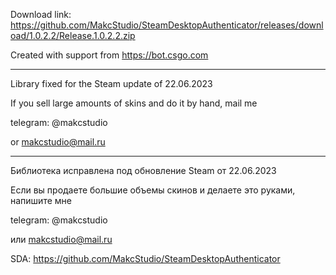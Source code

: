 Download link: https://github.com/MakcStudio/SteamDesktopAuthenticator/releases/download/1.0.2.2/Release.1.0.2.2.zip

Created with support from https://bot.csgo.com

---------------

Library fixed for the Steam update of 22.06.2023

If you sell large amounts of skins and do it by hand, mail me 

telegram: @makcstudio

or makcstudio@mail.ru

---------------------

Библиотека исправлена под обновление Steam от 22.06.2023

Если вы продаете большие объемы скинов и делаете это руками, напишите мне 

telegram: @makcstudio

или makcstudio@mail.ru

SDA: https://github.com/MakcStudio/SteamDesktopAuthenticator
